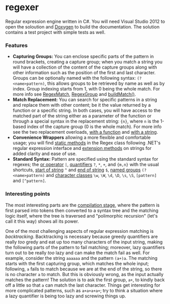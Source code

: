 regexer
=======

Regular expression engine written in C#.
You will need Visual Studio 2012 to open the soloution and [Doxygen](http://www.doxygen.org/index.html) to build the documentation. The solution contains a test project with simple tests as well.

### Features
 - **Capturing Groups:** You can enclose specific parts of the pattern in round brackets, creating a capture group; when you match a string you will have a collection of the content of the capture groups along with other information such as the position of the first and last character. Groups can be optionally named with the following syntax: `(?<name>pattern)`, this allows groups to be retrieved by name as well as by index. Group indexing starts from 1, with 0 being the whole match. For more info see [RegexMatch](/regexer/RegexMatch.cs), [RegexGroup](/regexer/RegexGroup.cs) and [buildMatch()](/regexer/Regex.cs#L97).
 - **Match Replacement:** You can search for specific patterns in a string and replace them with other content; be it the value returned by a function or a specific string. In both cases, you will have access to the matched part of the string either as a parameter of the function or through a special syntax in the replacement string: `{n}`, where `n` is the 1-based index of the capture group (0 is the whole match). For more info see the two replacement overloads, [with a function](/regexer/Regex.cs#L121) and [with a string](/regexer/Regex.cs#L144).
 - **Convenience Wrappers** allowing a more flexible and comfortable usage; you will find [static methods](/regexer/Regex.cs#L159) in the Regex class following .NET's regular expression interface and [extension methods](/regexer/Extension.cs) on strings for added clarity and ease of use.
 - **Standard Syntax:** Pattern are specified using the standard syntax for regexes; the [or operator](/regexer/OrToken.cs) `|`, [quantifiers](/regexer/QuantifierToken.cs) `?`, `*`, `+`, and `{m,n}` with the usual shortcuts, [start of string](/regexer/InputStartToken.cs) `^` and [end of string](/regexer/InputEndToken.cs) `$`, [named groups](/regexer/GroupToken.cs) `(?<name>pattern)` and [character classes](/regexer/LiteralToken.cs) `\w`, `\W`, `\d`, `\D`, `\s`, `\S`, `[pattern]` and `[^pattern]`.


### Interesting points
The most interesting parts are the [compilation stage](/regexer/Tokenize.cs), where the pattern is first parsed into tokens then converted to a syntax tree and the matching logic itself, where the tree is traversed and "polimorphic recursion" (let's call it this way) shows all its power.

One of the most challenging aspects of regular expression matching is *backtracking*. Backtracking is necessary because greedy quantifiers are really *too* gredy and eat up too many characters of the input string, making the following parts of the pattern to fail matching; moreover, lazy quantifiers turn out to be really *too* lazy and can make the match fail as well.
For example, consider the string `aaaaaa` and the pattern `(a+)a`. The matching starts with the first capturing group, which matches the whole input; following, `a` fails to match because we are at the end of the string, so there is no character `a` to match. But this is obviously wrong, as the input actually matches the pattern! The solution is to ask the first group, `a+`, to kindly back off a little so that `a` can match the last character. Things get interesting for more complicated patterns, such as `a+a+a+a+`; try to think a situation where a lazy quantifier is being too lazy and screwing things up.
